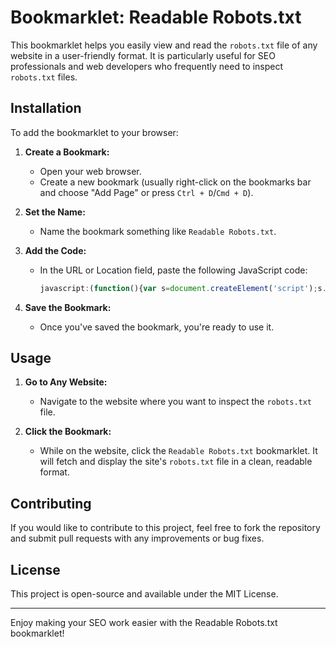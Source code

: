 # Bookmarklet: Readable Robots.txt

This bookmarklet helps you easily view and read the `robots.txt` file of any website in a user-friendly format. It is particularly useful for SEO professionals and web developers who frequently need to inspect `robots.txt` files.

## Installation

To add the bookmarklet to your browser:

1. **Create a Bookmark:**
   - Open your web browser.
   - Create a new bookmark (usually right-click on the bookmarks bar and choose "Add Page" or press `Ctrl + D`/`Cmd + D`).

2. **Set the Name:**
   - Name the bookmark something like `Readable Robots.txt`.

3. **Add the Code:**
   - In the URL or Location field, paste the following JavaScript code:

     ```javascript
     javascript:(function(){var s=document.createElement('script');s.src='https://cdn.jsdelivr.net/gh/William-Harvey/bookmarklet-readable-robots/bookmarklet-readable-robots-txt.js';document.body.appendChild(s);})();
     ```

4. **Save the Bookmark:**
   - Once you've saved the bookmark, you're ready to use it.

## Usage

1. **Go to Any Website:**
   - Navigate to the website where you want to inspect the `robots.txt` file.

2. **Click the Bookmark:**
   - While on the website, click the `Readable Robots.txt` bookmarklet. It will fetch and display the site's `robots.txt` file in a clean, readable format.

## Contributing

If you would like to contribute to this project, feel free to fork the repository and submit pull requests with any improvements or bug fixes.

## License

This project is open-source and available under the MIT License.

---

Enjoy making your SEO work easier with the Readable Robots.txt bookmarklet!
